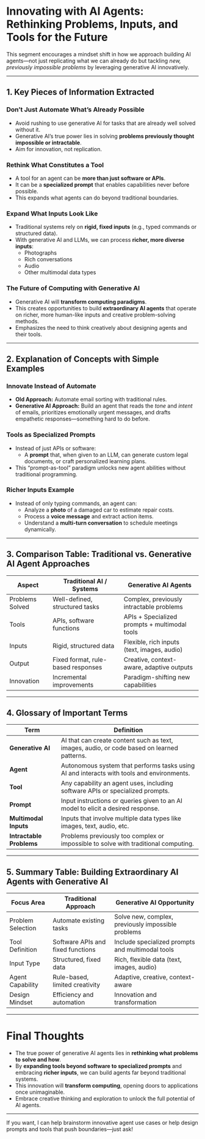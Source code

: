 # Innovating with AI Agents: Rethinking Problems, Inputs, and Tools for the Future

This segment encourages a mindset shift in how we approach building AI agents—not just replicating what we can already do but tackling *new, previously impossible problems* by leveraging generative AI innovatively.

---

## 1. Key Pieces of Information Extracted

### Don’t Just Automate What’s Already Possible
- Avoid rushing to use generative AI for tasks that are already well solved without it.
- Generative AI’s true power lies in solving **problems previously thought impossible or intractable**.
- Aim for innovation, not replication.

### Rethink What Constitutes a Tool
- A tool for an agent can be **more than just software or APIs**.
- It can be a **specialized prompt** that enables capabilities never before possible.
- This expands what agents can do beyond traditional boundaries.

### Expand What Inputs Look Like
- Traditional systems rely on **rigid, fixed inputs** (e.g., typed commands or structured data).
- With generative AI and LLMs, we can process **richer, more diverse inputs**:
  - Photographs
  - Rich conversations
  - Audio
  - Other multimodal data types

### The Future of Computing with Generative AI
- Generative AI will **transform computing paradigms**.
- This creates opportunities to build **extraordinary AI agents** that operate on richer, more human-like inputs and creative problem-solving methods.
- Emphasizes the need to think creatively about designing agents and their tools.

---

## 2. Explanation of Concepts with Simple Examples

### Innovate Instead of Automate

- **Old Approach:** Automate email sorting with traditional rules.
- **Generative AI Approach:** Build an agent that reads the *tone* and *intent* of emails, prioritizes emotionally urgent messages, and drafts empathetic responses—something hard to do before.

### Tools as Specialized Prompts

- Instead of just APIs or software:
  - A **prompt** that, when given to an LLM, can generate custom legal documents, or craft personalized learning plans.
- This “prompt-as-tool” paradigm unlocks new agent abilities without traditional programming.

### Richer Inputs Example

- Instead of only typing commands, an agent can:
  - Analyze a **photo** of a damaged car to estimate repair costs.
  - Process a **voice message** and extract action items.
  - Understand a **multi-turn conversation** to schedule meetings dynamically.

---

## 3. Comparison Table: Traditional vs. Generative AI Agent Approaches

| Aspect                 | Traditional AI / Systems               | Generative AI Agents                          |
|------------------------|-------------------------------------|----------------------------------------------|
| Problems Solved        | Well-defined, structured tasks       | Complex, previously intractable problems     |
| Tools                  | APIs, software functions              | APIs + Specialized prompts + multimodal tools|
| Inputs                 | Rigid, structured data                | Flexible, rich inputs (text, images, audio)  |
| Output                 | Fixed format, rule-based responses    | Creative, context-aware, adaptive outputs    |
| Innovation             | Incremental improvements              | Paradigm-shifting new capabilities            |

---

## 4. Glossary of Important Terms

| Term                  | Definition                                                                              |
|-----------------------|-----------------------------------------------------------------------------------------|
| **Generative AI**     | AI that can create content such as text, images, audio, or code based on learned patterns. |
| **Agent**             | Autonomous system that performs tasks using AI and interacts with tools and environments.|
| **Tool**              | Any capability an agent uses, including software APIs or specialized prompts.            |
| **Prompt**            | Input instructions or queries given to an AI model to elicit a desired response.         |
| **Multimodal Inputs** | Inputs that involve multiple data types like images, text, audio, etc.                    |
| **Intractable Problems** | Problems previously too complex or impossible to solve with traditional computing.       |

---

## 5. Summary Table: Building Extraordinary AI Agents with Generative AI

| Focus Area            | Traditional Approach                         | Generative AI Opportunity                   |
|-----------------------|---------------------------------------------|---------------------------------------------|
| Problem Selection     | Automate existing tasks                      | Solve new, complex, previously impossible problems |
| Tool Definition       | Software APIs and fixed functions            | Include specialized prompts and multimodal tools  |
| Input Type            | Structured, fixed data                        | Rich, flexible data (text, images, audio)            |
| Agent Capability      | Rule-based, limited creativity                | Adaptive, creative, context-aware                 |
| Design Mindset        | Efficiency and automation                      | Innovation and transformation                     |

---

# Final Thoughts

- The true power of generative AI agents lies in **rethinking what problems to solve and how**.
- By **expanding tools beyond software to specialized prompts** and embracing **richer inputs**, we can build agents far beyond traditional systems.
- This innovation will **transform computing**, opening doors to applications once unimaginable.
- Embrace creative thinking and exploration to unlock the full potential of AI agents.

---

If you want, I can help brainstorm innovative agent use cases or help design prompts and tools that push boundaries—just ask!
